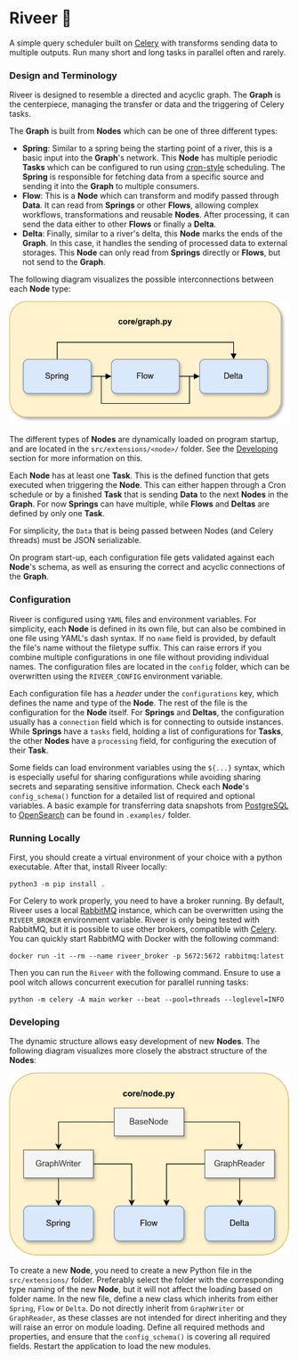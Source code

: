 # Riveer 🚣

A simple query scheduler built on [Celery](https://docs.celeryq.dev/en/stable/) with transforms sending data to multiple
outputs.
Run many short and long tasks in parallel often and rarely.

### Design and Terminology

Riveer is designed to resemble a directed and acyclic graph. The **Graph** is the centerpiece, managing the transfer or
data and the triggering of Celery tasks.

The **Graph** is built from **Nodes** which can be one of three different types:

- **Spring**: Similar to a spring being the starting point of a river, this is a basic input into the **Graph**'s
  network. This **Node** has multiple periodic **Tasks** which can be configured to run
  using [cron-style](https://crontab.guru/) scheduling. The **Spring** is responsible for fetching data from a specific
  source and sending it into the **Graph** to multiple consumers.
- **Flow**: This is a **Node** which can transform and modify passed through **Data**. It can read from **Springs**
  or other **Flows**, allowing complex workflows, transformations and reusable **Nodes**. After processing, it can send
  the data either to other **Flows** or finally a **Delta**.
- **Delta**: Finally, similar to a river's delta, this **Node** marks the ends of the **Graph**. In this case, it
  handles the sending of processed data to external storages. This **Node** can only read from **Springs** directly or
  **Flows**, but not send to the **Graph**.

The following diagram visualizes the possible interconnections between each **Node** type:

<img alt="graph" src=".github/assets/graph.png" width="804"/>

The different types of **Nodes** are dynamically loaded on program startup,
and are located in the `src/extensions/<node>/` folder. 
See the [Developing](#developing) section for more information on this.

Each **Node** has at least one **Task**. This is the defined function that gets executed when triggering the **Node**.
This can either happen through a Cron schedule or by a finished **Task** that is sending **Data** to the next **Nodes**
in the **Graph**. For now **Springs** can have multiple, while **Flows** and **Deltas** are defined by only one
**Task**.

For simplicity, the `Data` that is being passed between Nodes (and Celery threads) must be JSON serializable.

On program start-up, each configuration file gets validated against each **Node**'s schema,
as well as ensuring the correct and acyclic connections of the **Graph**.

### Configuration

Riveer is configured using `YAML` files and environment variables. For simplicity, each **Node** is defined in its own
file, but can also be combined in one file using YAML's dash syntax. If no `name` field is provided, by default the
file's name without the filetype suffix. This can raise errors if you combine multiple configurations in one file
without providing individual names. The configuration files are located in the `config` folder, which can be
overwritten using the `RIVEER_CONFIG` environment variable.

Each configuration file has a *header* under the `configurations` key, which defines the name and type of the **Node**.
The rest of the file is the configuration for the **Node** itself. For **Springs** and **Deltas**, the configuration
usually has a `connection` field which is for connecting to outside instances. While **Springs** have a `tasks` field,
holding a list of configurations for **Tasks**, the other **Nodes** have a `processing` field, for configuring the
execution of their **Task**.

Some fields can load environment variables using the `${...}` syntax, which is especially useful for sharing
configurations while avoiding sharing secrets and separating sensitive information.
Check each **Node**'s `config_schema()` function for a detailed list of required and optional variables.
A basic example for transferring data snapshots from [PostgreSQL](https://www.postgresql.org/) to
[OpenSearch](https://opensearch.org/) can be found in `.examples/` folder.

### Running Locally

First, you should create a virtual environment of your choice with a python executable.
After that, install Riveer locally:

```shell
python3 -m pip install .
```

For Celery to work properly, you need to have a broker running. By default, Riveer uses a
local [RabbitMQ](https://www.rabbitmq.com/) instance, which can be overwritten using the `RIVEER_BROKER` environment
variable. Riveer is only being tested with RabbitMQ, but it is possible to use other brokers, compatible
with [Celery](https://docs.celeryq.dev/en/stable/getting-started/backends-and-brokers/index.html#broker-overview).
You can quickly start RabbitMQ with Docker with the following command:

```shell
docker run -it --rm --name riveer_broker -p 5672:5672 rabbitmq:latest
```

Then you can run the `Riveer` with the following command. Ensure to use a pool witch allows concurrent execution for
parallel running tasks:

```shell
python -m celery -A main worker --beat --pool=threads --loglevel=INFO
```

### Developing

The dynamic structure allows easy development of new **Nodes**.
The following diagram visualizes more closely the abstract structure of the **Nodes**:

<img alt="nodes" src=".github/assets/nodes.png" width="804"/>

To create a new **Node**, you need to create a new Python file in the `src/extensions/` folder.
Preferably select the folder with the corresponding type naming of the new **Node**, but it will not affect the loading
based on folder name.
In the new file, define a new class which inherits from either `Spring`, `Flow` or `Delta`.
Do not directly inherit from `GraphWriter` or `GraphReader`, as these classes are not intended for direct inheriting
and they will raise an error on module loading.
Define all required methods and properties, and ensure that the `config_schema()` is covering all required fields.
Restart the application to load the new modules.
